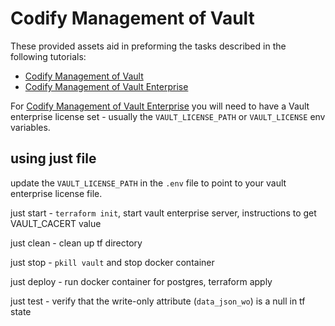 # Codify Management of Vault

These provided assets aid in preforming the tasks described in the following tutorials:

- [Codify Management of Vault](https://learn.hashicorp.com/tutorials/vault/codify-mgmt-oss)
- [Codify Management of Vault Enterprise](https://learn.hashicorp.com/tutorials/vault/codify-mgmt-enterprise)

For [Codify Management of Vault Enterprise](https://learn.hashicorp.com/tutorials/vault/codify-mgmt-enterprise) you will need to have a Vault enterprise license set - usually the `VAULT_LICENSE_PATH` or `VAULT_LICENSE` env variables.

## using just file

update the `VAULT_LICENSE_PATH` in the `.env` file to point to your vault enterprise license file.

just start - `terraform init`, start vault enterprise server, instructions to get VAULT_CACERT value

just clean - clean up tf directory

just stop - `pkill vault` and stop docker container

just deploy - run docker container for postgres, terraform apply

just test - verify that the write-only attribute (`data_json_wo`) is a null in tf state
